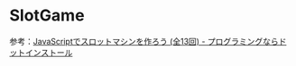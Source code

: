 # SlotGame

参考：[JavaScriptでスロットマシンを作ろう (全13回) - プログラミングならドットインストール](https://dotinstall.com/lessons/slot_js_v6)
